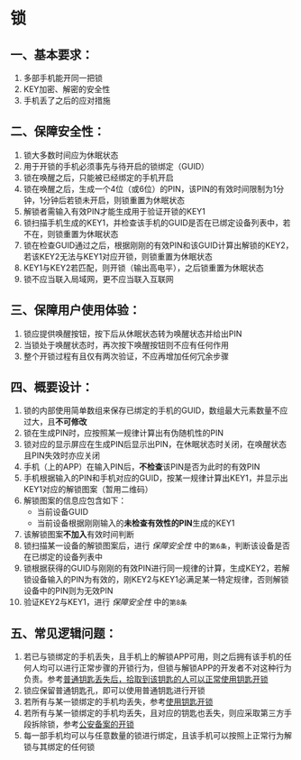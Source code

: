 # 锁
## 一、基本要求：
1. 多部手机能开同一把锁
2. KEY加密、解密的安全性
3. 手机丢了之后的应对措施

## 二、保障安全性：
1. 锁大多数时间应为休眠状态
2. 用于开锁的手机必须事先与待开启的锁绑定（GUID）
3. 锁在唤醒之后，只能被已经绑定的手机开启
4. 锁在唤醒之后，生成一个4位（或6位）的PIN，该PIN的有效时间限制为1分钟，1分钟后若锁未开启，则锁重置为休眠状态
5. 解锁者需输入有效PIN才能生成用于验证开锁的KEY1
6. 锁扫描手机生成的KEY1，并检查该手机的GUID是否在已绑定设备列表中，若不在，则锁重置为休眠状态
7. 锁在检查GUID通过之后，根据刚刚的有效PIN和该GUID计算出解锁的KEY2，若该KEY2无法与KEY1对应开锁，则锁重置为休眠状态
8. KEY1与KEY2若匹配，则开锁（输出高电平），之后锁重置为休眠状态
9. 锁不应当联入局域网，更不应当联入互联网

## 三、保障用户使用体验：
1. 锁应提供唤醒按钮，按下后从休眠状态转为唤醒状态并给出PIN
2. 当锁处于唤醒状态时，再次按下唤醒按钮则不应有任何作用
3. 整个开锁过程有且仅有两次验证，不应再增加任何冗余步骤

## 四、概要设计：
1. 锁的内部使用简单数组来保存已绑定的手机的GUID，数组最大元素数量不应过大，且**不可修改**
2. 锁在生成PIN时，应按照某一规律计算出有伪随机性的PIN
3. 锁对应的显示屏应在生成PIN后显示出PIN，在休眠状态时关闭，在唤醒状态且PIN失效时亦应关闭
4. 手机（上的APP）在输入PIN后，**不检查**该PIN是否为此时的有效PIN
5. 手机根据输入的PIN和手机对应的GUID，按某一规律计算出KEY1，并显示出KEY1对应的解锁图案（暂用二维码）
6. 解锁图案的信息应包含如下：
    - 当前设备GUID
    - 当前设备根据刚刚输入的**未检查有效性的PIN**生成的KEY1
7. 该解锁图案**不加入**有效时间判断
8. 锁扫描某一设备的解锁图案后，进行 *保障安全性* 中的`第6条`，判断该设备是否在已绑定的设备列表中
9. 锁根据获得的GUID与刚刚的有效PIN进行同一规律的计算，生成KEY2，若解锁设备输入的PIN为有效的，刚KEY2与KEY1必满足某一特定规律，否则解锁设备中的PIN则为无效PIN
10. 验证KEY2与KEY1，进行 *保障安全性* 中的`第8条`

## 五、常见逻辑问题：
1. 若已与锁绑定的手机丢失，且手机上的解锁APP可用，则之后拥有该手机的任何人均可以进行正常步骤的开锁行为，但锁与解锁APP的开发者不对这种行为负责。参考[普通钥匙丢失后，拾取到该钥匙的人可以正常使用钥匙开锁](http://cn.bing.com/search?q=%E6%99%AE%E9%80%9A%E9%92%A5%E5%8C%99%E4%B8%A2%E5%A4%B1%E5%90%8E%EF%BC%8C%E6%8B%BE%E5%8F%96%E5%88%B0%E8%AF%A5%E9%92%A5%E5%8C%99%E7%9A%84%E4%BA%BA%E5%8F%AF%E4%BB%A5%E6%AD%A3%E5%B8%B8%E4%BD%BF%E7%94%A8%E9%92%A5%E5%8C%99%E5%BC%80%E9%94%81)
2. 锁应保留普通钥匙孔，即可以使用普通钥匙进行开锁
3. 若所有与某一锁绑定的手机均丢失，参考[使用钥匙开锁](http://cn.bing.com/search?q=%E4%BD%BF%E7%94%A8%E9%92%A5%E5%8C%99%E5%BC%80%E9%94%81)
3. 若所有与某一锁绑定的手机均丢失，且对应的钥匙也丢失，则应采取第三方手段拆除锁，参考[公安备案的开锁](http://cn.bing.com/search?q=%E5%85%AC%E5%AE%89%E5%A4%87%E6%A1%88%E7%9A%84%E5%BC%80%E9%94%81)
5. 每一部手机均可以与任意数量的锁进行绑定，且该手机可以按照上正常行为解锁与其绑定的任何锁
